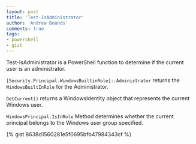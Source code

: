```yaml
---
layout: post
title: 'Test-IsAdministrator' 
author: 'Andrew Bounds'
comments: true
tags:
- powershell
- gist
---
```


Test-IsAdministrator is a PowerShell function to determine if the current user is an administrator.

`[Security.Principal.WindowsBuiltinRole]::Administrator` returns the `WindowsBuiltInRole` for the Administrator.

`GetCurrent()` returns a WindowsIdentity object that represents the current Windows user.

`WindowsPrincipal.IsInRole` Method determines whether the current principal belongs to the Windows user group specified.

{% gist 8638d1560281e5f0695bfb47984343cf %}

